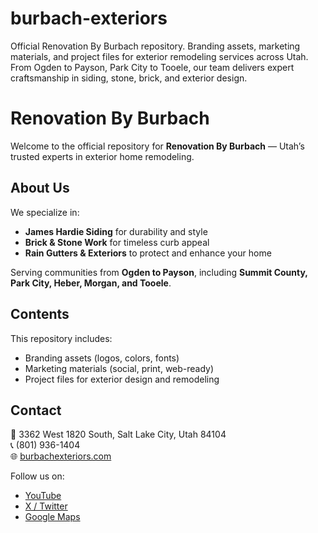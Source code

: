 # burbach-exteriors
Official Renovation By Burbach repository. Branding assets, marketing materials, and project files for exterior remodeling services across Utah. From Ogden to Payson, Park City to Tooele, our team delivers expert craftsmanship in siding, stone, brick, and exterior design.


# Renovation By Burbach

Welcome to the official repository for **Renovation By Burbach** — Utah’s trusted experts in exterior home remodeling.  

## About Us
We specialize in:
- **James Hardie Siding** for durability and style  
- **Brick & Stone Work** for timeless curb appeal  
- **Rain Gutters & Exteriors** to protect and enhance your home  

Serving communities from **Ogden to Payson**, including **Summit County, Park City, Heber, Morgan, and Tooele**.  

## Contents
This repository includes:
- Branding assets (logos, colors, fonts)  
- Marketing materials (social, print, web-ready)  
- Project files for exterior design and remodeling  

## Contact
📍 3362 West 1820 South, Salt Lake City, Utah 84104  
📞 (801) 936-1404  
🌐 [burbachexteriors.com](https://burbachexteriors.com)  

Follow us on:  
- [YouTube](https://www.youtube.com/@RenovationByBurbach-ge7yq)  
- [X / Twitter](https://x.com/burbachexterior/status/1856038324101689400)  
- [Google Maps](https://maps.app.goo.gl/avoQq53qmNqhN4XQ7)  
